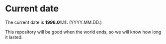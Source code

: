 # Current date

The current date is **1998.01.11.** (YYYY.MM.DD.)

This repository will be good when the world ends, so we will know how long it lasted.